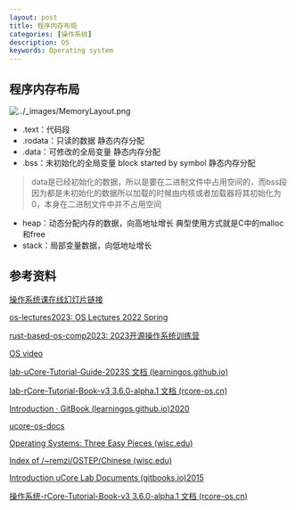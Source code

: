 ```yaml
---
layout: post
title: 程序内存布局
categories: [操作系统]
description: OS
keywords: Operating system 
---
```


## 程序内存布局

![../_images/MemoryLayout.png](https://wendaocsmaster.github.io/images/blog/MemoryLayout.png)

+ .text：代码段
+ .rodata：只读的数据 静态内存分配
+ .data：可修改的全局变量 静态内存分配
+ .bss：未初始化的全局变量 block started by symbol 静态内存分配

> data是已经初始化的数据，所以是要在二进制文件中占用空间的，而bss段因为都是未初始化的数据所以加载的时候由内核或者加载器将其初始化为0，本身在二进制文件中并不占用空间

+ heap：动态分配内存的数据，向高地址增长 典型使用方式就是C中的malloc和free
+ stack：局部变量数据，向低地址增长

## 参考资料

[操作系统课在线幻灯片链接](https://www.yuque.com/xyong-9fuoz/qczol5/glemuu?)

[os-lectures2023: OS Lectures 2022 Spring ](https://learningos.github.io/os-lectures/)

[rust-based-os-comp2023: 2023开源操作系统训练营](https://learningos.github.io/rust-based-os-comp2022/)

[OS video](https://github.com/wendaocsmaster/rust-based-os-comp2023/blob/main/relatedinfo.md)

[lab-uCore-Tutorial-Guide-2023S 文档 (learningos.github.io)](https://learningos.github.io/uCore-Tutorial-Guide-2023S/)

[lab-rCore-Tutorial-Book-v3 3.6.0-alpha.1 文档 (rcore-os.cn)](http://rcore-os.cn/rCore-Tutorial-Book-v3/index.html)

[Introduction · GitBook (learningos.github.io)2020](https://learningos.github.io/ucore_os_webdocs/)

[ucore-os-docs](https://github.com/csmasterpath/ucore_os_docs)

[Operating Systems: Three Easy Pieces (wisc.edu)](https://pages.cs.wisc.edu/~remzi/OSTEP/)

[Index of /~remzi/OSTEP/Chinese (wisc.edu)](https://pages.cs.wisc.edu/~remzi/OSTEP/Chinese/)

[Introduction  uCore Lab Documents (gitbooks.io)2015](https://objectkuan.gitbooks.io/ucore-docs/content/)

[操作系统-rCore-Tutorial-Book-v3 3.6.0-alpha.1 文档 (rcore-os.cn)](http://rcore-os.cn/rCore-Tutorial-Book-v3/chapter0/index.html)
